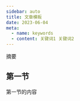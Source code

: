 ```yaml
---
sidebar: auto
title: 文章模板
date: 2023-06-04
meta:
  - name: keywords
  - content: 关键词1 关键词2
---
```


摘要

## 第一节

第一节的内容
